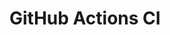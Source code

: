 # GitHub Actions CI


















































































































































































































































































































































































































































































































































































































































































































































































































































































































































































































































































































































































































































































































































































































































































































































































































































































































































































































































































































































































































































































































































































































































































































































